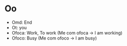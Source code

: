 # Oo
- Omd: End
- Ot: you
- Ofoca: Work, To work (Me com ofoca -> I am working)
- Ofoco: Busy (Me com ofoco -> I am busy)
